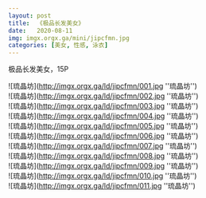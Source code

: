 ```yaml
---
layout: post
title:  《极品长发美女》
date:   2020-08-11
img: imgx.orgx.ga/mini/jipcfmn.jpg
categories: [美女, 性感, 泳衣]
---
```


极品长发美女，15P

![琉晶坊](http://imgx.orgx.ga/ld/jipcfmn/001.jpg ''琉晶坊'') <br>
![琉晶坊](http://imgx.orgx.ga/ld/jipcfmn/002.jpg ''琉晶坊'') <br>
![琉晶坊](http://imgx.orgx.ga/ld/jipcfmn/003.jpg ''琉晶坊'') <br>
![琉晶坊](http://imgx.orgx.ga/ld/jipcfmn/004.jpg ''琉晶坊'') <br>
![琉晶坊](http://imgx.orgx.ga/ld/jipcfmn/005.jpg ''琉晶坊'') <br>
![琉晶坊](http://imgx.orgx.ga/ld/jipcfmn/006.jpg ''琉晶坊'') <br>
![琉晶坊](http://imgx.orgx.ga/ld/jipcfmn/007.jpg ''琉晶坊'') <br>
![琉晶坊](http://imgx.orgx.ga/ld/jipcfmn/008.jpg ''琉晶坊'') <br>
![琉晶坊](http://imgx.orgx.ga/ld/jipcfmn/009.jpg ''琉晶坊'') <br>
![琉晶坊](http://imgx.orgx.ga/ld/jipcfmn/010.jpg ''琉晶坊'') <br>
![琉晶坊](http://imgx.orgx.ga/ld/jipcfmn/011.jpg ''琉晶坊'') <br>
